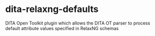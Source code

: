 # dita-relaxng-defaults
DITA Open Toolkit plugin which allows the DITA OT parser to process default attribute values specified in RelaxNG schemas
